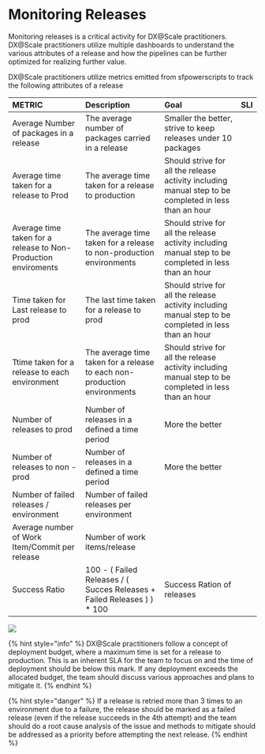 # Monitoring Releases

Monitoring releases is a critical activity for DX@Scale practitioners. DX@Scale practitioners utilize multiple dashboards to understand the various attributes of a release and how the pipelines can be further optimized for realizing further value.

DX@Scale practitioners utilize metrics emitted from sfpowerscripts to track the following attributes of a release

| METRIC | Description | Goal | SLI |
| :--- | :--- | :--- | :--- |
| Average Number of packages in a release | The average number of packages carried in a release | Smaller  the better, strive to keep releases under 10 packages  |  |
| Average time taken for a release to Prod | The average time taken for a release to production | Should strive for all the release activity including manual step to be completed in less than an hour |  |
| Average time taken for a release to Non-Production enviroments | The average time taken for a release to non-production environments | Should strive for all the release activity including manual step to be completed in less than an hour |  |
| Time taken for Last release to prod | The last time taken for a release to prod | Should strive for all the release activity including manual step to be completed in less than an hour |  |
| Ttime taken for a release to each environment | The average time taken for a release to each non-production environments | Should strive for all the release activity including manual step to be completed in less than an hour |  |
| Number of releases to prod | Number of releases in a defined a time period     | More the better |  |
| Number of releases to non -prod | Number of releases in a defined a time period     | More the better |  |
| Number of failed releases / environment | Number of failed releases per environment |  |  |
| Average number of Work Item/Commit per release | Number of work items/release |  |  |
| Success Ratio | 100 - \(  Failed Releases / \( Succes Releases + Failed Releases \) \) \* 100 | Success Ration of releases |  |

![](../.gitbook/assets/dashboard_edited.png)

{% hint style="info" %}
DX@Scale practitioners follow a concept of deployment budget, where a maximum time is set for a release to production. This is an inherent SLA for the team to focus on and the time of deployment should be below this mark. If any deployment exceeds the allocated budget, the team should discuss various approaches and plans to mitigate it.
{% endhint %}

{% hint style="danger" %}
If a release is retried more than 3 times to an environment due to a failure, the release should be marked as a failed release \(even if the release succeeds in the 4th attempt\) and the team should do a root cause analysis of the issue and methods to mitigate should be addressed as a priority before attempting the next release.
{% endhint %}


